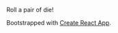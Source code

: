 Roll a pair of die!

Bootstrapped with [Create React App](https://github.com/facebook/create-react-app).
